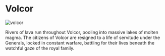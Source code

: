 # Volcor

![volcor](https://media.githubusercontent.com/media/nathaneastwood/fablore/main/src/world-of-rathe/volcor/media/volcor.webp)

Rivers of lava run throughout Volcor, pooling into massive lakes of molten magma. The citizens of Volcor are resigned to a life of servitude under the Generals, locked in constant warfare, battling for their lives beneath the watchful gaze of the royal family.
